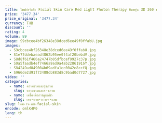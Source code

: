 ```yaml
---
title: ใหม่กําจัดสิว Facial Skin Care Red Light Photon Therapy ยืดหยุ่น 3D 360 ปลอดภัยซิลิโคนสีแดง LED Face Masks
price: '3477.34'
price_original: '3477.34'
currency: THB
discount: ''
rating: 4
volume: 89
image: S9cbcee4bf26348e38dced6ee49f0ffabU.jpg
images:
  - S9cbcee4bf26348e38dced6ee49f0ffabU.jpg
  - S1e77ddebaead4862b95ee0f4af20bebdV.jpg
  - S8d8f61f466a24747b05dfbcef0927c37p.jpg
  - S0a5faadb4ef7466a9ad9a4ab22861916Y.jpg
  - S84249ad049004b69adfa1ec0042e8ccfQ.jpg
  - S966de2d91f73488db883d8c9bad0d7727.jpg
video: ''
categories:
  - name: ความงามและสุขภาพ
    slug: ความงามและส-ขภาพ
  - name: เครื่องมือการดูแลผิว
    slug: เคร-องม-อการด-แลผ
slug: ใหม-าจ-ดส-facial-skin
encode: omlK4P0
lang: th
---
```

  